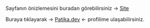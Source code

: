 Sayfanın önizlemesini buradan görebilirsiniz -> [Site](https://burakkalay.github.io/Kodluyoruz-FrontEnd/Medium_Clone/index.html)

Buraya tıklayarak -> [Patika.dev](https://academy.patika.dev/tr/@brkkly09) <- profilime ulaşabilirsiniz.
